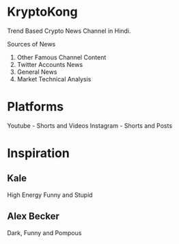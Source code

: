 # KryptoKong

Trend Based Crypto News Channel in Hindi.

Sources of News
1. Other Famous Channel Content
2. Twitter Accounts News
3. General News
4. Market Technical Analysis

# Platforms
Youtube     -   Shorts and Videos
Instagram   -   Shorts and Posts

# Inspiration
## Kale
High Energy
Funny and Stupid

## Alex Becker
Dark, Funny and Pompous
